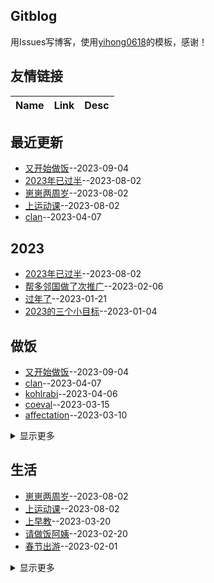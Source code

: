 ## Gitblog
用Issues写博客，使用[yihong0618](https://github.com/yihong0618/gitblog/issues/177)的模板，感谢！
## 友情链接
| Name | Link | Desc | 
 | ---- | ---- | ---- |
## 最近更新
- [又开始做饭](https://github.com/jiemaoli/gitblog/issues/50)--2023-09-04
- [2023年已过半](https://github.com/jiemaoli/gitblog/issues/49)--2023-08-02
- [崽崽两周岁](https://github.com/jiemaoli/gitblog/issues/48)--2023-08-02
- [上运动课](https://github.com/jiemaoli/gitblog/issues/47)--2023-08-02
- [clan](https://github.com/jiemaoli/gitblog/issues/46)--2023-04-07
## 2023
- [2023年已过半](https://github.com/jiemaoli/gitblog/issues/49)--2023-08-02
- [帮多邻国做了次推广](https://github.com/jiemaoli/gitblog/issues/24)--2023-02-06
- [过年了](https://github.com/jiemaoli/gitblog/issues/18)--2023-01-21
- [2023的三个小目标](https://github.com/jiemaoli/gitblog/issues/1)--2023-01-04
## 做饭
- [又开始做饭](https://github.com/jiemaoli/gitblog/issues/50)--2023-09-04
- [clan](https://github.com/jiemaoli/gitblog/issues/46)--2023-04-07
- [kohlrabi](https://github.com/jiemaoli/gitblog/issues/45)--2023-04-06
- [coeval](https://github.com/jiemaoli/gitblog/issues/43)--2023-03-15
- [affectation](https://github.com/jiemaoli/gitblog/issues/42)--2023-03-10
<details><summary>显示更多</summary>

- [fatuity](https://github.com/jiemaoli/gitblog/issues/41)--2023-03-07
- [paring](https://github.com/jiemaoli/gitblog/issues/40)--2023-03-06
- [hiraeth](https://github.com/jiemaoli/gitblog/issues/39)--2023-03-01
- [cozen](https://github.com/jiemaoli/gitblog/issues/38)--2023-02-28
- [hydroponics](https://github.com/jiemaoli/gitblog/issues/37)--2023-02-27
- [guile](https://github.com/jiemaoli/gitblog/issues/36)--2023-02-22
- [abdicate](https://github.com/jiemaoli/gitblog/issues/35)--2023-02-21
- [cannoneer](https://github.com/jiemaoli/gitblog/issues/33)--2023-02-20
- [apex](https://github.com/jiemaoli/gitblog/issues/32)--2023-02-17
- [salient](https://github.com/jiemaoli/gitblog/issues/31)--2023-02-16
- [pogonip](https://github.com/jiemaoli/gitblog/issues/30)--2023-02-15
- [anemometry](https://github.com/jiemaoli/gitblog/issues/29)--2023-02-14
- [Lovelace](https://github.com/jiemaoli/gitblog/issues/28)--2023-02-13
- [weatherperson](https://github.com/jiemaoli/gitblog/issues/27)--2023-02-10
- [hostelry](https://github.com/jiemaoli/gitblog/issues/26)--2023-02-09
- [diluent](https://github.com/jiemaoli/gitblog/issues/25)--2023-02-07
- [sawhorse](https://github.com/jiemaoli/gitblog/issues/23)--2023-02-06
- [palindrome](https://github.com/jiemaoli/gitblog/issues/22)--2023-02-03
- [hadedah](https://github.com/jiemaoli/gitblog/issues/21)--2023-02-02
- [kelek](https://github.com/jiemaoli/gitblog/issues/19)--2023-02-01
- [Bandywallop](https://github.com/jiemaoli/gitblog/issues/17)--2023-01-21
- [thesaurus](https://github.com/jiemaoli/gitblog/issues/16)--2023-01-20
- [Roget](https://github.com/jiemaoli/gitblog/issues/15)--2023-01-19
- [hyponym](https://github.com/jiemaoli/gitblog/issues/14)--2023-01-18
- [vocabulary](https://github.com/jiemaoli/gitblog/issues/13)--2023-01-17
- [polysemy](https://github.com/jiemaoli/gitblog/issues/12)--2023-01-16
- [synonym](https://github.com/jiemaoli/gitblog/issues/11)--2023-01-15
- [antonym](https://github.com/jiemaoli/gitblog/issues/9)--2023-01-14
- [bubble bath](https://github.com/jiemaoli/gitblog/issues/8)--2023-01-13
- [thermae](https://github.com/jiemaoli/gitblog/issues/6)--2023-01-12
- [hammam](https://github.com/jiemaoli/gitblog/issues/5)--2023-01-11
- [banya](https://github.com/jiemaoli/gitblog/issues/4)--2023-01-10
- [aerotone](https://github.com/jiemaoli/gitblog/issues/3)--2023-01-09
</details>

## 生活
- [崽崽两周岁](https://github.com/jiemaoli/gitblog/issues/48)--2023-08-02
- [上运动课](https://github.com/jiemaoli/gitblog/issues/47)--2023-08-02
- [上早教](https://github.com/jiemaoli/gitblog/issues/44)--2023-03-20
- [请做饭阿姨](https://github.com/jiemaoli/gitblog/issues/34)--2023-02-20
- [春节出游](https://github.com/jiemaoli/gitblog/issues/20)--2023-02-01
<details><summary>显示更多</summary>

- [回不去的乡思](https://github.com/jiemaoli/gitblog/issues/10)--2023-01-14
- [开始自己带娃](https://github.com/jiemaoli/gitblog/issues/2)--2023-01-09
</details>

